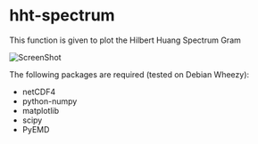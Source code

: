 # hht-spectrum
This function is given to plot the Hilbert Huang Spectrum Gram

![ScreenShot](https://github.com/liangliannie/hht-spectrum/edit/master/Figure_11.png)

The following packages are required (tested on Debian Wheezy):

* netCDF4
* python-numpy
* matplotlib
* scipy
* PyEMD 

